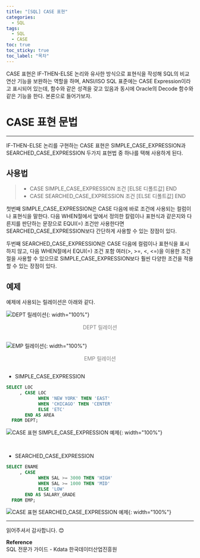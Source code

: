 ```yaml
---
title: "[SQL] CASE 표현"
categories:
  - SQL
tags:
  - SQL
  - CASE
toc: true
toc_sticky: true
toc_label: "목차"
---
```


CASE 표현은 IF-THEN-ELSE 논리와 유사한 방식으로 표현식을 작성해 SQL의 비교 연산 기능을 보완하는 역할을 하며, ANSI/ISO SQL 표준에는 CASE Expression이라고 표시되어 있는데, 함수와 같은 성격을 갖고 있음과 동시에 Oracle의 Decode 함수와 같은 기능을 한다. 본론으로 들어가보자.

# CASE 표현 문법
---
IF-THEN-ELSE 논리를 구현하는 CASE 표현은 SIMPLE_CASE_EXPRESSION과 SEARCHED_CASE_EXPRESSION 두가지 표현법 중 하나를 택해 사용하게 된다.

## 사용법
>- CASE SIMPLE_CASE_EXPRESSION 조건 [ELSE 디폴트값] END
>- CASE SEARCHED_CASE_EXPRESSION 조건 [ELSE 디폴트값] END

첫번째 SIMPLE_CASE_EXPRESSION은 CASE 다음에 바로 조건에 사용되는 컬럼이나 표현식을 말한다. 다음 WHEN절에서 앞에서 정의한 칼럼이나 표현식과 같은지와 다른지를 판단하는 문장으로 EQUI(=) 조건만 사용한다면 SEARCHED_CASE_EXPRESSION보다 간단하게 사용할 수 있는 장점이 있다.

두번째 SEARCHED_CASE_EXPRESSION은 CASE 다음에 컬럼이나 표현식을 표시하지 않고, 다음 WHEN절에서 EQUI(=) 조건 포함 여러(>, >=, <, <=)을 이용한 조건절을 사용할 수 있으므로 SIMPLE_CASE_EXPRESSION보다 훨씬 다양한 조건을 적용할 수 있는 장점이 있다.

## 예제
예제에 사용되는 릴레이션은 아래와 같다.

![DEPT 릴레이션](/blog/assets/img/posts/20220925/dept-relation.png "DEPT 릴레이션"){: width="100%"}
<div style="color: gray; text-align: center; margin-bottom: 30px;">DEPT 릴레이션</div>

![EMP 릴레이션](/blog/assets/img/posts/20220925/emp-relation.png "EMP 릴레이션"){: width="100%"}
<div style="color: gray; text-align: center; margin-bottom: 30px;">EMP 릴레이션</div>

- SIMPLE_CASE_EXPRESSION

```sql
SELECT LOC
     , CASE LOC
            WHEN 'NEW YORK' THEN 'EAST'
            WHEN 'CHICAGO' THEN 'CENTER'
            ELSE 'ETC'
       END AS AREA
  FROM DEPT; 
```

![CASE 표현 SIMPLE_CASE_EXPRESSION 예제](/blog/assets/img/posts/20220929/query-example1.png "CASE 표현 SIMPLE_CASE_EXPRESSION 예제"){: width="100%"}

<br>

- SEARCHED_CASE_EXPRESSION

```sql
SELECT ENAME
     , CASE 
            WHEN SAL >= 3000 THEN 'HIGH'
            WHEN SAL >= 1000 THEN 'MID'
            ELSE 'LOW'
       END AS SALARY_GRADE
  FROM EMP; 
```

![CASE 표현 SEARCHED_CASE_EXPRESSION 예제](/blog/assets/img/posts/20220929/query-example2.png "CASE 표현 SEARCHED_CASE_EXPRESSION 예제"){: width="100%"}

---

읽어주셔서 감사합니다. 😊 

__Reference__  
SQL 전문가 가이드 - Kdata 한국데이터산업진흥원